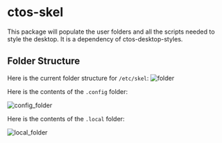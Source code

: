 # ctos-skel
This package will populate the user folders and all the scripts needed to style the desktop. It is a dependency of ctos-desktop-styles.

## Folder Structure

Here is the current folder structure for `/etc/skel`:
![folder](https://github.com/Coopertronic/ctos-skel/assets/17339716/244ebd2d-731c-4a68-9c40-d8ebef1f6688)



Here is the contents of the `.config` folder:

![config_folder](https://github.com/Coopertronic/ctos-skel/assets/17339716/125cf7a3-c7f0-4b95-8b79-127085f13f98)


Here is the contents of the `.local` folder:

![local_folder](https://github.com/Coopertronic/ctos-skel/assets/17339716/40c8f610-cb4d-45d2-8dcc-5c9e792b85a8)


